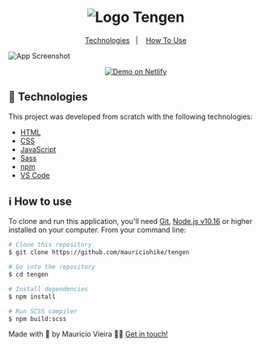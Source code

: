 <h1 align="center">
    <img alt="Logo Tengen" src="https://res.cloudinary.com/dg5pzm35l/image/upload/v1595466062/logo-tengen_cunoiw.png" />
</h1>

<h4 align="center">
  
</h4>

<p align="center">
  <a href="#-technologies">Technologies</a>&nbsp;&nbsp;&nbsp;|&nbsp;&nbsp;&nbsp;
  <a href="#ℹ%EF%B8%8F-how-to-use">How To Use</a>
</p>

![App Screenshot](https://res.cloudinary.com/dg5pzm35l/image/upload/v1595468427/screenshot-new_h4yy2g.png)

<p align="center">
  <a href="https://tengen.netlify.app/" target="_blank">
    <img alt="Demo on Netlify" src="https://res.cloudinary.com/lukemorales/image/upload/v1563043495/readme_logos/demo_on_netlify_bbuvjz.png">
  </a>
</p>

## 🚀 Technologies

This project was developed from scratch with the following technologies:

-  [HTML](https://developer.mozilla.org/en-US/docs/Web/HTML)
-  [CSS](https://developer.mozilla.org/en-US/docs/Web/CSS)
-  [JavaScript](https://developer.mozilla.org/en-US/docs/Web/JavaScript)
-  [Sass](https://sass-lang.com/)
-  [npm](https://www.npmjs.com/)
-  [VS Code](https://code.visualstudio.com/)

## ℹ️ How to use

To clone and run this application, you'll need [Git](https://git-scm.com), [Node.js v10.16](https://nodejs.org/en/) or higher installed on your computer. From your command line:

  ```bash
  # Clone this repository
  $ git clone https://github.com/mauriciohike/tengen

  # Go into the repository
  $ cd tengen

  # Install dependencies
  $ npm install

  # Run SCSS compiler
  $ npm build:scss
  ```

Made with 💛 by Mauricio Vieira 👋🏼 [Get in touch!](https://www.linkedin.com/in/vieira-mauricio/)